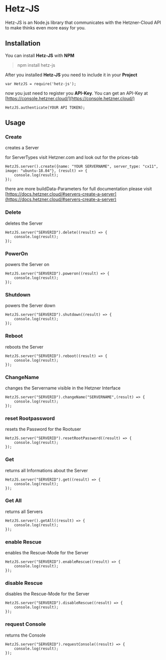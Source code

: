# Hetz-JS

Hetz-JS is an Node.js library that communicates with the Hetzner-Cloud API to make thinks even more easy for you.

## Installation

You can install **Hetz-JS** with **NPM**

> npm install hetz-js

After you installed **Hetz-JS** you need to include it in your **Project**

    var HetzJS = require('hetz-js');

now you just need to register you **API-Key**. You can get an API-Key at [https://console.hetzner.cloud/](https://console.hetzner.cloud/)

    HetzJS.authenticate(YOUR API TOKEN);

## Usage

### Create

creates a Server

for ServerTypes visit Hetzner.com and look out for the prices-tab

    HetzJS.server().create({name: "YOUR SERVERNAME", server_type: "cx11", image: "ubuntu-18.04"}, (result) => {
        console.log(result);
    });

there are more buildData-Parameters for full documentation please visit [https://docs.hetzner.cloud/#servers-create-a-server](https://docs.hetzner.cloud/#servers-create-a-server)

### Delete

deletes the Server

    HetzJS.server("SERVERID").delete((result) => {
        console.log(result);
    });

### PowerOn

powers the Server on

    HetzJS.server("SERVERID").poweron((result) => {
        console.log(result);
    });

### Shutdown

powers the Server down

    HetzJS.server("SERVERID").shutdown((result) => {
        console.log(result);
    });

### Reboot

reboots the Server

    HetzJS.server("SERVERID").reboot((result) => {
        console.log(result);
    });

### ChangeName

changes the Servername visible in the Hetzner Interface

    HetzJS.server("SERVERID").changeName("SERVERNAME",(result) => {
        console.log(result);
    });

### reset Rootpassword

resets the Password for the Rootuser

    HetzJS.server("SERVERID").resetRootPassword((result) => {
        console.log(result);
    });

### Get

returns all Informations about the Server

    HetzJS.server("SERVERID").get((result) => {
        console.log(result);
    });

### Get All

returns all Servers

    HetzJS.server().getAll((result) => {
        console.log(result);
    });

### enable Rescue

enables the Rescue-Mode for the Server

    HetzJS.server("SERVERID").enableRescue((result) => {
        console.log(result);
    });

### disable Rescue

disables the Rescue-Mode for the Server

    HetzJS.server("SERVERID").disableRescue((result) => {
        console.log(result);
    });

### request Console

returns the Console

    HetzJS.server("SERVERID").requestConsole((result) => {
        console.log(result);
    });
